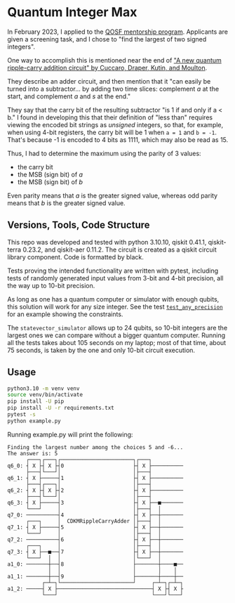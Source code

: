 # Quantum Integer Max

In February 2023, I applied to the
[QOSF mentorship program](https://www.qosf.org/qc_mentorship/).
Applicants are given a screening task, and I chose to
"find the largest of two signed integers".

One way to accomplish this is mentioned near the end of
["A new quantum ripple-carry addition circuit" by
Cuccaro, Draper, Kutin, and Moulton](https://arxiv.org/abs/quant-ph/0410184).

They describe an adder circuit, and then mention that it
"can easily be turned into a subtractor...
by adding two time slices: complement _a_ at the start,
and complement _a_ and _s_ at the end."

They say that the carry bit of the resulting subtractor "is 1 if and only if a < b."
I found in developing this that their definition of "less than" requires
viewing the encoded bit strings as *unsigned* integers, so that, for example,
when using 4-bit registers, the carry bit will be 1 when `a = 1` and `b = -1`.
That's because -1 is encoded to 4 bits as 1111, which may also be read as 15.

Thus, I had to determine the maximum using the parity of 3 values:
- the carry bit
- the MSB (sign bit) of _a_
- the MSB (sign bit) of _b_

Even parity means that _a_ is the greater signed value,
whereas odd parity means that _b_ is the greater signed value.


## Versions, Tools, Code Structure

This repo was developed and tested with python 3.10.10,
qiskit 0.41.1, qiskit-terra 0.23.2, and qiskit-aer 0.11.2.
The circuit is created as a qiskit circuit library component.
Code is formatted by black.

Tests proving the intended functionality are written with pytest,
including tests of randomly generated input values from 3-bit and
4-bit precision, all the way up to 10-bit precision.

As long as one has a quantum computer or simulator with enough qubits,
this solution will work for any size integer. See the test
[`test_any_precision`](https://github.com/towynlin/quantum-max-qosf/blob/7835f97904dd9f42692bd5299fc11902faf4ee45/tests/test_quantum_max/test_qiskitmax.py#L114-L130)
for an example showing the constraints.

The `statevector_simulator` allows up to 24 qubits, so 10-bit integers
are the largest ones we can compare without a bigger quantum computer.
Running all the tests takes about 105 seconds on my laptop;
most of that time, about 75 seconds, is taken by the one and only
10-bit circuit execution.


## Usage

```sh
python3.10 -m venv venv
source venv/bin/activate
pip install -U pip
pip install -U -r requirements.txt
pytest -s
python example.py
```

Running example.py will print the following:

```
Finding the largest number among the choices 5 and -6...
The answer is: 5
      ┌───┐┌───┐┌───────────────────────┐┌───┐          
q6_0: ┤ X ├┤ X ├┤0                      ├┤ X ├──────────
      ├───┤└───┘│                       │├───┤          
q6_1: ┤ X ├─────┤1                      ├┤ X ├──────────
      ├───┤┌───┐│                       │├───┤          
q6_2: ┤ X ├┤ X ├┤2                      ├┤ X ├──────────
      ├───┤└───┘│                       │├───┤          
q6_3: ┤ X ├─────┤3                      ├┤ X ├──■───────
      └───┘     │                       │├───┤  │       
q7_0: ──────────┤4                      ├┤ X ├──┼───────
      ┌───┐     │  CDKMRippleCarryAdder │├───┤  │       
q7_1: ┤ X ├─────┤5                      ├┤ X ├──┼───────
      └───┘     │                       │├───┤  │       
q7_2: ──────────┤6                      ├┤ X ├──┼───────
      ┌───┐     │                       │├───┤  │       
q7_3: ┤ X ├──■──┤7                      ├┤ X ├──┼───────
      └───┘  │  │                       │└───┘  │       
a1_0: ───────┼──┤8                      ├───────┼────■──
             │  │                       │       │    │  
a1_1: ───────┼──┤9                      ├───────┼────┼──
           ┌─┴─┐└───────────────────────┘     ┌─┴─┐┌─┴─┐
a1_2: ─────┤ X ├──────────────────────────────┤ X ├┤ X ├
           └───┘                              └───┘└───┘
```
